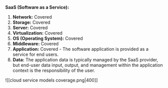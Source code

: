 **SaaS (Software as a Service):**

1. **Network:** Covered
2. **Storage:** Covered
3. **Server:** Covered
4. **Virtualization:** Covered
5. **OS (Operating System):** Covered
6. **Middleware:** Covered
7. **Application:** Covered - The software application is provided as a service for end users.
8. **Data:** The application data is typically managed by the SaaS provider, but end-user data input, output, and management within the application context is the responsibility of the user.

![[cloud service models coverage.png|400]]

